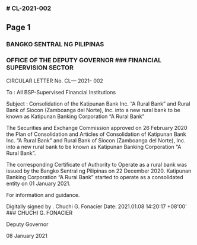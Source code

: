 ### # CL-2021-002

## Page 1

### BANGKO SENTRAL NG PILIPINAS

### OFFICE OF THE DEPUTY GOVERNOR ### FINANCIAL SUPERVISION SECTOR

CIRCULAR LETTER No. CL— 2021- 002

To : All BSP-Supervised Financial Institutions

Subject : Consolidation of the Katipunan Bank Inc. “A Rural Bank” and Rural Bank of Siocon (Zamboanga del Norte), Inc. into a new rural bank to be known as Katipunan Banking Corporation “A Rural Bank”

The Securities and Exchange Commission approved on 26 February 2020 the Plan of Consolidation and Articles of Consolidation of Katipunan Bank Inc. “A Rural Bank” and Rural Bank of Siocon (Zamboanga del Norte), Inc. into a new rural bank to be known as Katipunan Banking Corporation “A Rural Bank”.

The corresponding Certificate of Authority to Operate as a rural bank was issued by the Bangko Sentral ng Pilipinas on 22 December 2020. Katipunan Banking Corporation “A Rural Bank” started to operate as a consolidated entity on 01 January 2021.

For information and guidance.

Digitally signed by . Chuchi G. Fonacier Date: 2021.01.08 14:20:17 +08'00' ### CHUCHI G. FONACIER

Deputy Governor

08 January 2021 